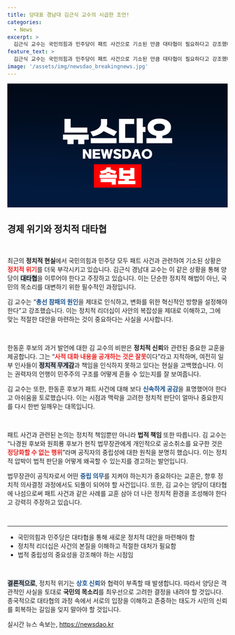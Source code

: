 ```yaml
---
title: 당대표 경남대 김근식 교수의 시급한 조언!
categories:
  - News
excerpt: >
  김근식 교수는 국민의힘과 민주당이 패트 사건으로 기소된 만큼 대타협이 필요하다고 강조했다. 한동훈 후보의 실수와 공직자의 정치적 중립 의무를 지적하며, 당을 살릴 새로운 리더십의 중요성을 강조했다.
feature_text: >
  김근식 교수는 국민의힘과 민주당이 패트 사건으로 기소된 만큼 대타협이 필요하다고 강조했다. 한동훈 후보의 실수와 공직자의 정치적 중립 의무를 지적하며, 당을 살릴 새로운 리더십의 중요성을 강조했다.
image: '/assets/img/newsdao_breakingnews.jpg'
---
```


<p><img src="/assets/img/newsdao_breakingnews.jpg" alt="ontimetimes 속보" /></p>

<h2 data-ke-size="size26">경제 위기와 정치적 대타협</h2>

<p data-ke-size="size16">&nbsp;</p>

<p data-ke-size="size16">최근의 <b>정치적 현실</b>에서 국민의힘과 민주당 모두 패트 사건과 관련하여 기소된 상황은 <b><span style="color: #ee2323;">정치적 위기</span></b>를 더욱 부각시키고 있습니다. 김근식 경남대 교수는 이 같은 상황을 통해 양당이 <b><span style="background-color: #21538527;">대타협</span></b>을 이루어야 한다고 주장하고 있습니다. 이는 단순한 정치적 해법이 아닌, 국민의 목소리를 대변하기 위한 필수적인 과정입니다. </p>

<p data-ke-size="size16">김 교수는 “<b><span style="color: #1a5490;">총선 참패의 원인</span></b>을 제대로 인식하고, 변화를 위한 혁신적인 방향을 설정해야 한다”고 강조했습니다. 이는 정치적 리더십이 사안의 복잡성을 제대로 이해하고, 그에 맞는 적절한 대안을 마련하는 것이 중요하다는 사실을 시사합니다. </p>

<p data-ke-size="size16">&nbsp;</p>

<p data-ke-size="size16">한동훈 후보의 과거 발언에 대한 김 교수의 비판은 <b>정치적 신뢰</b>와 관련된 중요한 교훈을 제공합니다. 그는 “<b><span style="color: #ee2323;">사적 대화 내용을 공개하는 것은 잘못</span></b>이다”라고 지적하며, 여전히 일부 인사들이 <b><span style="background-color: #21538527;">정치적 무게감</span></b>과 책임을 인식하지 못하고 있다는 현실을 고백했습니다. 이는 권력자의 언행이 민주주의 구조를 어떻게 흔들 수 있는지를 잘 보여줍니다. </p>

<p data-ke-size="size16">김 교수는 또한, 한동훈 후보가 패트 사건에 대해 보다 <b><span style="color: #1a5490;">신속하게 공감</span></b>을 표명했어야 한다고 아쉬움을 토로했습니다. 이는 시점과 맥락을 고려한 정치적 판단이 얼마나 중요한지를 다시 한번 일깨우는 대목입니다. </p>

<p data-ke-size="size16">&nbsp;</p>

<p data-ke-size="size16">패트 사건과 관련된 논의는 정치적 책임뿐만 아니라 <b>법적 책임</b> 또한 따릅니다. 김 교수는 “나경원 후보와 원희룡 후보가 현직 법무장관에게 개인적으로 공소취소를 요구한 것은 <b><span style="color: #ee2323;">정당화할 수 없는 행위</span></b>”라며 공직자의 중립성에 대한 원칙을 분명히 했습니다. 이는 정치적 압박이 법적 판단을 어떻게 왜곡할 수 있는지를 경고하는 발언입니다. </p>

<p data-ke-size="size16">법무장관이 공직자로서 어떤 <b><span style="color: #1a5490;">중립 의무</span></b>를 지켜야 하는지가 중요하다는 교훈은, 향후 정치적 의사결정 과정에서도 되풀이 되어야 할 사건입니다. 또한, 김 교수는 양당이 대타협에 나섬으로써 패트 사건과 같은 사례를 교훈 삼아 더 나은 정치적 환경을 조성해야 한다고 강력히 주장하고 있습니다.</p>

<p data-ke-size="size16">&nbsp;</p>

<hr>

<ul>
    <li>국민의힘과 민주당은 대타협을 통해 새로운 정치적 대안을 마련해야 함</li>
    <li>정치적 리더십은 사건의 본질을 이해하고 적절한 대처가 필요함</li>
    <li>법적 중립성의 중요성을 강조해야 하는 시점임</li>
</ul>

<p data-ke-size="size16">&nbsp;</p>

<p data-ke-size="size16"><b><span style="background-color: #21538527;">결론적으로</span></b>, 정치적 위기는 <b><span style="color: #1a5490;">상호 신뢰</span></b>와 협력이 부족할 때 발생합니다. 따라서 양당은 객관적인 사실을 토대로 <b>국민의 목소리</b>를 최우선으로 고려한 결정을 내려야 할 것입니다. 종국적으로 대타협의 과정 속에서 서로의 입장을 이해하고 존중하는 태도가 시민의 신뢰를 회복하는 길임을 잊지 말아야 할 것입니다.</p>
실시간 뉴스 속보는, <a href="https://newsdao.kr" rel="dofollow">https://newsdao.kr</a>



